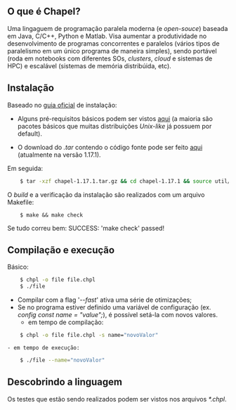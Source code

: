 ## O que é Chapel?

Uma lingaguem de programação paralela moderna (e _open-souce_) baseada em Java, C/C++, Python e Matlab. Visa aumentar a produtividade no desenvolvimento de programas concorrentes e paralelos (vários tipos de paralelismo em um único programa de maneira simples), sendo portável (roda em notebooks com diferentes SOs, _clusters_, _cloud_ e sistemas de HPC) e escalável (sistemas de memória distribúida, etc). 

## Instalação

Baseado no [guia oficial](https://chapel-lang.org/docs/1.14/usingchapel/QUICKSTART.html) de instalação:

+ Alguns pré-requisitos básicos podem ser vistos [aqui](https://chapel-lang.org/docs/1.14/usingchapel/prereqs.html) (a maioria são pacotes básicos que muitas distribuições _Unix-like_ já possuem por default).

+ O download do _.tar_ contendo o código fonte pode ser feito [aqui](https://chapel-lang.org/download.html) (atualmente na versão 1.17.1).

Em seguida:
 
``` bash
	$ tar -xzf chapel-1.17.1.tar.gz && cd chapel-1.17.1 && source util/quickstart/setchplenv.bash
```

O _build_ e a verificação da instalação são realizados com um arquivo Makefile:

``` make
	$ make && make check
```

Se tudo correu bem: SUCCESS: 'make check' passed!

## Compilação e execução

Básico:

``` bash
	$ chpl -o file file.chpl
	$ ./file
```

- Compilar com a flag '<em>--fast</em>' ativa uma série de otimizações;
- Se no programa estiver definido uma variável de configuração (ex. <em>config const name = "value";</em>), é possível setá-la com novos valores.
	- em tempo de compilação:
	
``` bash
	$ chpl -o file file.chpl -s name="novoValor"
```

	- em tempo de execução: 
	
``` bash
	$ ./file --name="novoValor"
``` 

## Descobrindo a linguagem

Os testes que estão sendo realizados podem ser vistos nos arquivos <em>*.chpl</em>.
